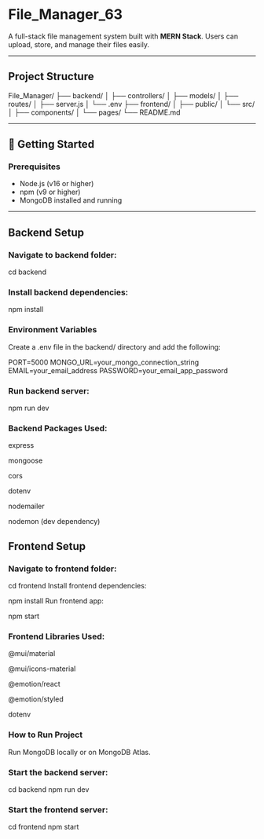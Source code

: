 # File_Manager_63

A full-stack file management system built with **MERN Stack**. Users can upload, store, and manage their files easily.

---

## Project Structure

File_Manager/
├── backend/
│ ├── controllers/
│ ├── models/
│ ├── routes/
│ ├── server.js
│ └── .env
├── frontend/
│ ├── public/
│ └── src/
│ ├── components/
│ └── pages/
└── README.md

---

## 🚀 Getting Started

### Prerequisites

- Node.js (v16 or higher)
- npm (v9 or higher)
- MongoDB installed and running

---

## Backend Setup

### Navigate to backend folder:

cd backend

### Install backend dependencies:

npm install

### Environment Variables

Create a .env file in the backend/ directory and add the following:

PORT=5000
MONGO_URL=your_mongo_connection_string
EMAIL=your_email_address
PASSWORD=your_email_app_password

### Run backend server:

npm run dev

### Backend Packages Used:

express

mongoose

cors

dotenv

nodemailer

nodemon (dev dependency)

## Frontend Setup

### Navigate to frontend folder:

cd frontend
Install frontend dependencies:

npm install
Run frontend app:

npm start

### Frontend Libraries Used:

@mui/material

@mui/icons-material

@emotion/react

@emotion/styled

dotenv

### How to Run Project

Run MongoDB locally or on MongoDB Atlas.

### Start the backend server:

cd backend
npm run dev

### Start the frontend server:

cd frontend
npm start

